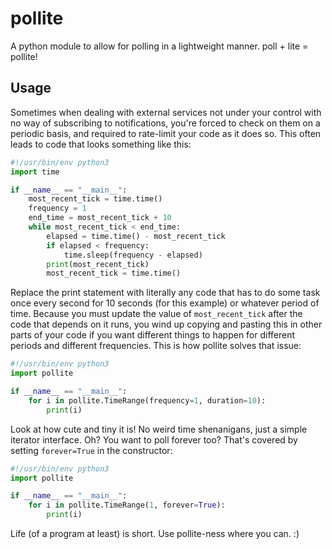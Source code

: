 # pollite

A python module to allow for polling in a lightweight manner. poll + lite = pollite!

## Usage
Sometimes when dealing with external services not under your control with no way of subscribing to notifications, you're forced to check on them on a periodic basis, and required to rate-limit your code as it does so. This often leads to code that looks something like this:

```python
#!/usr/bin/env python3
import time

if __name__ == "__main__":
    most_recent_tick = time.time()
    frequency = 1
    end_time = most_recent_tick + 10
    while most_recent_tick < end_time:
        elapsed = time.time() - most_recent_tick
        if elapsed < frequency:
            time.sleep(frequency - elapsed)
        print(most_recent_tick)
        most_recent_tick = time.time()
```

Replace the print statement with literally any code that has to do some task once every second for 10 seconds (for this example) or whatever period of time. Because you must update the value of `most_recent_tick` after the code that depends on it runs, you wind up copying and pasting this in other parts of your code if you want different things to happen for different periods and different frequencies. This is how pollite solves that issue:

```python
#!/usr/bin/env python3
import pollite

if __name__ == "__main__":
    for i in pollite.TimeRange(frequency=1, duration=10):
        print(i)
```

Look at how cute and tiny it is! No weird time shenanigans, just a simple iterator interface. Oh? You want to poll forever too? That's covered by setting `forever=True` in the constructor:

```python
#!/usr/bin/env python3
import pollite

if __name__ == "__main__":
    for i in pollite.TimeRange(1, forever=True):
        print(i)
```
Life (of a program at least) is short. Use pollite-ness where you can. :)
